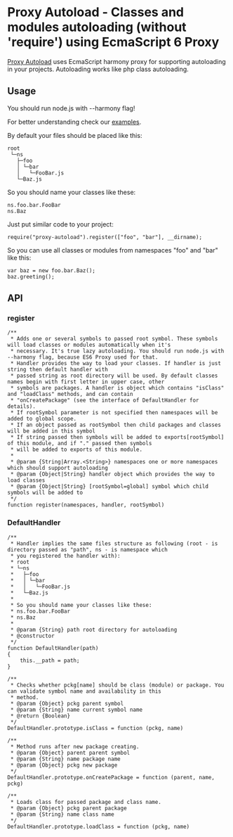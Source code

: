 # Proxy Autoload - Classes and modules autoloading (without 'require') using EcmaScript 6 Proxy

[Proxy Autoload](https://github.com/mrThomasTeller/NodejsProxyAutoload) uses EcmaScript harmony proxy for supporting autoloading in your projects. Autoloading works like php class autoloading.

## Usage

You should run node.js with --harmony flag!

For better understanding check our [examples](https://github.com/mrThomasTeller/NodejsProxyAutoload/tree/master/examples).

By default your files should be placed like this:

    root
     └─ns
       ├─foo
       │ └─bar
       │   └─FooBar.js
       └─Baz.js

So you should name your classes like these:

    ns.foo.bar.FooBar
    ns.Baz

Just put similar code to your project:

    require("proxy-autoload").register(["foo", "bar"], __dirname);

So you can use all classes or modules from namespaces "foo" and "bar" like this:

    var baz = new foo.bar.Baz();
    baz.greeting();

## API

### register

    /**
     * Adds one or several symbols to passed root symbol. These symbols will load classes or modules automatically when it's
     * necessary. It's true lazy autoloading. You should run node.js with --harmony flag, because ES6 Proxy used for that.
     * Handler provides the way to load your classes. If handler is just string then default handler with
     * passed string as root directory will be used. By default classes names begin with first letter in upper case, other
     * symbols are packages. A handler is object which contains "isClass" and "loadClass" methods, and can contain
     * "onCreatePackage" (see the interface of DefaultHandler for details).
     * If rootSymbol parameter is not specified then namespaces will be added to global scope.
     * If an object passed as rootSymbol then child packages and classes will be added in this symbol
     * If string passed then symbols will be added to exports[rootSymbol] of this module, and if "." passed then symbols
     * will be added to exports of this module.
     *
     * @param {String|Array.<String>} namespaces one or more namespaces which should support autoloading
     * @param {Object|String} handler object which provides the way to load classes
     * @param {Object|String} [rootSymbol=global] symbol which child symbols will be added to
     */
    function register(namespaces, handler, rootSymbol)

### DefaultHandler

    /**
     * Handler implies the same files structure as following (root - is directory passed as "path", ns - is namespace which
     * you registered the handler with):
     * root
     * └─ns
     *   ├─foo
     *   │ └─bar
     *   │   └─FooBar.js
     *   └─Baz.js
     *
     * So you should name your classes like these:
     * ns.foo.bar.FooBar
     * ns.Baz
     *
     * @param {String} path root directory for autoloading
     * @constructor
     */
    function DefaultHandler(path)
    {
        this.__path = path;
    }
    
    /**
     * Checks whether pckg[name] should be class (module) or package. You can validate symbol name and availability in this
     * method.
     * @param {Object} pckg parent symbol
     * @param {String} name current symbol name
     * @return {Boolean}
     */
    DefaultHandler.prototype.isClass = function (pckg, name)
    
    /**
     * Method runs after new package creating.
     * @param {Object} parent parent symbol
     * @param {String} name package name
     * @param {Object} pckg new package
     */
    DefaultHandler.prototype.onCreatePackage = function (parent, name, pckg)
    
    /**
     * Loads class for passed package and class name.
     * @param {Object} pckg parent package
     * @param {String} name class name
     */
    DefaultHandler.prototype.loadClass = function (pckg, name)
